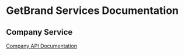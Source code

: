 # GetBrand Services Documentation

## Company Service

[Company API Documentation](https://github.com/daniil-lab/getbrand-services-docs/blob/main/Company/Company.md)